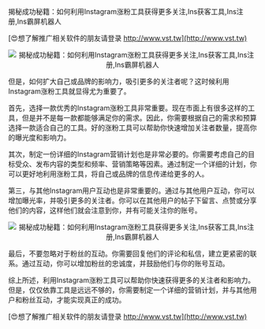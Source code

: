 揭秘成功秘籍：如何利用Instagram涨粉工具获得更多关注,Ins获客工具,Ins注册,Ins霸屏机器人

[😍想了解推广相关软件的朋友请登录 http://www.vst.tw](http://www.vst.tw)

 <center><img src="https://vst.tw/MP4/tuiguang/png/8.png" alt="揭秘成功秘籍：如何利用Instagram涨粉工具获得更多关注,Ins获客工具,Ins注册,Ins霸屏机器人"></center>

但是，如何扩大自己或品牌的影响力，吸引更多的关注者呢？这时候利用Instagram涨粉工具就显得尤为重要了。

首先，选择一款优秀的Instagram涨粉工具非常重要。现在市面上有很多这样的工具，但是并不是每一款都能够满足你的需求。因此，你需要根据自己的需求和预算选择一款适合自己的工具。好的涨粉工具可以帮助你快速增加关注者数量，提高你的曝光度和影响力。

其次，制定一份详细的Instagram营销计划也是非常必要的。你需要考虑自己的目标受众、发布内容的类型和频率、营销策略等因素。通过制定一个详细的计划，你可以更好地利用涨粉工具，将自己或品牌的信息传递给更多的人。

第三，与其他Instagram用户互动也是非常重要的。通过与其他用户互动，你可以增加曝光率，并吸引更多的关注者。你可以在其他用户的帖子下留言、点赞或分享他们的内容，这样他们就会注意到你，并有可能关注你的账号。

 <center><img src="https://vst.tw/MP4/tuiguang/png/0.png" alt="揭秘成功秘籍：如何利用Instagram涨粉工具获得更多关注,Ins获客工具,Ins注册,Ins霸屏机器人"></center>

最后，不要忽略对于粉丝的互动。你需要回复他们的评论和私信，建立更紧密的联系。通过互动，你可以增加粉丝的忠诚度，并鼓励他们与你的账号互动。

综上所述，利用Instagram涨粉工具可以帮助你快速获得更多的关注者和影响力。但是，仅仅依靠工具是远远不够的，你需要制定一个详细的营销计划，并与其他用户和粉丝互动，才能实现真正的成功。

[😍想了解推广相关软件的朋友请登录 http://www.vst.tw](http://www.vst.tw)



